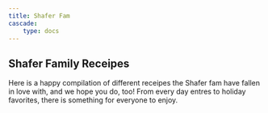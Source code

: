 ```yaml
---
title: Shafer Fam
cascade:
    type: docs
---
```


## Shafer Family Receipes

Here is a happy compilation of different receipes the Shafer fam have fallen in love with, and we hope you do, too! From every day entres to holiday favorites, there is something for everyone to enjoy.